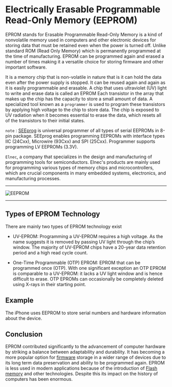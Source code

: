 # Electrically Erasable Programmable Read-Only Memory (EEPROM)

EPROM stands for Erasable Programmable Read-Only Memory is a kind of nonvolatile memory used in computers and other electronic devices for storing data that must be retained even when the power is turned off. Unlike standard ROM (Read Only Memory) which is permanently programmed at the time of manufacturing. EPROM can be programmed again and erased a number of times making it a versatile choice for storing firmware and other important software.

It is a memory chip that is non-volatile in nature that is it can hold the data even after the power supply is stopped. It can be reused again and again as it is easily programmable and erasable. A chip that uses ultraviolet (UV) light to write and erase data is called an EPROM Each transistor in the array that makes up the chip has the capacity to store a small amount of data. A specialized tool known as a `programmer` is used to program these transistors by applying high voltage to the chip to store data. The chip is exposed to UV radiation when it becomes essential to erase the data, which resets all of the transistors to their initial states.

`note` : [SEEprog](<https://www.elnec.com/en/products/specialized-programmers/seeprog/#:~:text=SEEprog%20is%20universal%20programmer%20of,LV%20EEPROMs%20(3.3V).>) is universal programmer of all types of serial EEPROMs in 8-pin package. SEEprog enables programming EEPROMs with interface types IIC (24Cxx), Microwire (93Cxx) and SPI (25Cxx). Programmer supports programming LV EEPROMs (3.3V).

`Elnec`, a company that specializes in the design and manufacturing of programming tools for semiconductors. Elnec's products are mainly used for programming various types of memory chips and microcontrollers, which are crucial components in many embedded systems, electronics, and manufacturing processes.

---

![EEPROM](https://media.rs-online.com/image/upload/w_620,h_413,c_crop,c_pad,b_white,f_auto,q_auto/dpr_auto/v1482272565/F8696173-01.jpg)

---

## Types of EPROM Technology

There are mainly two types of EPROM technology exist

- UV-EPROM: Programming a UV-EPROM requires a high voltage. As the name suggests it is removed by passing UV light through the chip’s window. The majority of UV-EPROM chips have a 20-year data retention period and a high read cycle count.

- One-Time Programmable (OTP) EPROM: EPROM that can be programmed once (OTP). With one significant exception an OTP EPROM is comparable to a UV-EPROM: it lacks a UV light window and is hence difficult to erase. OTP EPROMs can occasionally be completely deleted using X-rays in their starting point.

## Example

The iPhone uses EEPROM to store serial numbers and hardware
information about the device.

## Conclusion

EPROM contributed significantly to the advancement of computer hardware by striking a balance between adaptability and durability. It has becoming a more popular option for [firmware](./firmware.md) storage in a wider range of devices due to its long term data preservation and ability to be programmed again. EPROM is less used in modern applications because of the introduction of [Flash memory](./Flash_memory.md) and other technologies. Despite this its impact on the history of computers has been enormous.
